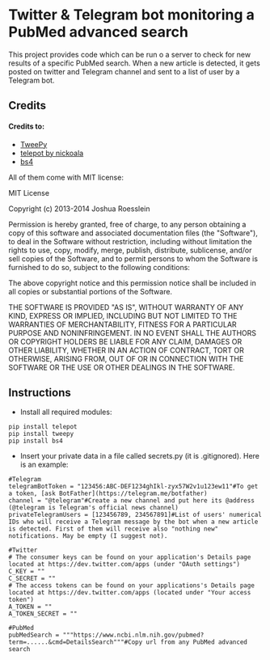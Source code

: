 # Twitter & Telegram bot monitoring a PubMed advanced search
This project provides code which can be run o a server to check for new results of a specific PubMed search.
When a new article is detected, it gets posted on twitter and Telegram channel and sent to a list of user by a Telegram bot.
## Credits
#### Credits to:
* [TweePy](https://github.com/tweepy/tweepy)
* [telepot by nickoala](https://github.com/nickoala/telepot)
* [bs4](https://www.crummy.com/software/BeautifulSoup/)

All of them come with MIT license:

MIT License

Copyright (c) 2013-2014 Joshua Roesslein

Permission is hereby granted, free of charge, to any person obtaining a copy
of this software and associated documentation files (the "Software"), to deal
in the Software without restriction, including without limitation the rights
to use, copy, modify, merge, publish, distribute, sublicense, and/or sell
copies of the Software, and to permit persons to whom the Software is
furnished to do so, subject to the following conditions:

The above copyright notice and this permission notice shall be included in
all copies or substantial portions of the Software.

THE SOFTWARE IS PROVIDED "AS IS", WITHOUT WARRANTY OF ANY KIND, EXPRESS OR
IMPLIED, INCLUDING BUT NOT LIMITED TO THE WARRANTIES OF MERCHANTABILITY,
FITNESS FOR A PARTICULAR PURPOSE AND NONINFRINGEMENT. IN NO EVENT SHALL THE
AUTHORS OR COPYRIGHT HOLDERS BE LIABLE FOR ANY CLAIM, DAMAGES OR OTHER
LIABILITY, WHETHER IN AN ACTION OF CONTRACT, TORT OR OTHERWISE, ARISING FROM,
OUT OF OR IN CONNECTION WITH THE SOFTWARE OR THE USE OR OTHER DEALINGS IN
THE SOFTWARE.

## Instructions
* Install all required modules:
```
pip install telepot
pip install tweepy
pip install bs4
```
* Insert your private data in a file called secrets.py (it is .gitignored). Here is an example:
```
#Telegram
telegramBotToken = "123456:ABC-DEF1234ghIkl-zyx57W2v1u123ew11"#To get a token, [ask BotFather](https://telegram.me/botfather)
channel = "@telegram"#Create a new channel and put here its @address (@telegram is Telegram's official news channel)
privateTelegramUsers = [123456789, 234567891]#List of users' numerical IDs who will receive a Telegram message by the bot when a new article is detected. First of them will receive also "nothing new" notifications. May be empty (I suggest not).

#Twitter
# The consumer keys can be found on your application's Details page located at https://dev.twitter.com/apps (under "OAuth settings")
C_KEY = ""
C_SECRET = ""
# The access tokens can be found on your applications's Details page located at https://dev.twitter.com/apps (located under "Your access token")
A_TOKEN = ""
A_TOKEN_SECRET = ""

#PubMed
pubMedSearch = """https://www.ncbi.nlm.nih.gov/pubmed?term=......&cmd=DetailsSearch"""#Copy url from any PubMed advanced search
```
